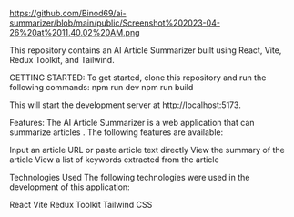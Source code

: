 https://github.com/Binod69/ai-summarizer/blob/main/public/Screenshot%202023-04-26%20at%2011.40.02%20AM.png

This repository contains an AI Article Summarizer built using React, Vite, Redux Toolkit, and Tailwind.

GETTING STARTED:
To get started, clone this repository and run the following commands:
npm run dev
npm run build

This will start the development server at http://localhost:5173.

Features:
The AI Article Summarizer is a web application that can summarize articles . The following features are available:

Input an article URL or paste article text directly
View the summary of the article
View a list of keywords extracted from the article

Technologies Used
The following technologies were used in the development of this application:

React
Vite
Redux Toolkit
Tailwind CSS

<!-- The Wholesale is a web application where you can buy electronic products . The following features are available:

buy product
buy product using payment gateway like paypal or cash on delivery is also available

Technologies Used
The following technologies were used in the development of this application:

Next js
Next-auth
axios
mongoose
Tailwind -->
